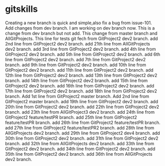 # gitskills
Creating a new branch is quick and simple,also fix a bug from issue-101.
Add changes from dev branch.
I am working on dev branch now.
This is a change from dev branch but not add.
This change from master branch and AllGitProjects.
This line for tests git fech from GitProject2 dev2 branch.
add 2nd line from GitProject2 dev2 branch.
add 21th line from AllGitProjects dev2 branch.
add 3rd line from GitProject2 dev2 branch.
add 4th line from GitProject2 dev2 branch.
add 5th line from GitProject2 dev2 branch.
add 6th line from GitProject2 dev2 branch.
add 7th line from GitProject2 dev2 branch.
add 9th line from GitProject2 dev2 branch.
add 10th line from GitProject2 dev2 branch.
add 11th line from GitProject2 dev2 branch.
add 12th line from GitProject2 dev2 branch.
add 13th line from GitProject2 dev2 branch.
add 14th line from GitProject2 dev2 branch.
add 15th line from GitProject2 dev2 branch.
add 16th line from GitProject2 dev2 branch.
add 17th line from GitProject2 dev2 branch.
add 18th line from GitProject2 dev2 branch.
Add 1st line from GitProject2 master branch.
Add 2nd line from GitProject2 master branch.
add 19th line from GitProject2 dev2 branch.
add 20th line from GitProject2 dev2 branch.
add 22th line from GitProject2 dev2 branch.
add 23th line from AllGitProject3 dev2 branch.
add 24th line from GitProject2 feature/testPR branch.
add 25th line from GitProject2 feature/testPR branch.
add 26th line from GitProject2 feature/testPR branch.
add 27th line from GitProject2 feature/testPR2 branch.
add 28th line from AllGitProjects dev2 branch.
add 29th line from GitProject2 dev4 branch.
add 30th line from GitProject2 dev2 branch.
add 31th line from GitProject2 dev2 branch.
add 32th line from AllGitProjects dev2 branch.
add 33th line from GitProject2 dev2 branch.
add 34th line from GitProject2 dev2 branch.
add 35th line from GitProject2 dev2 branch.
add 36th line from AllGitProjects dev2 branch.


